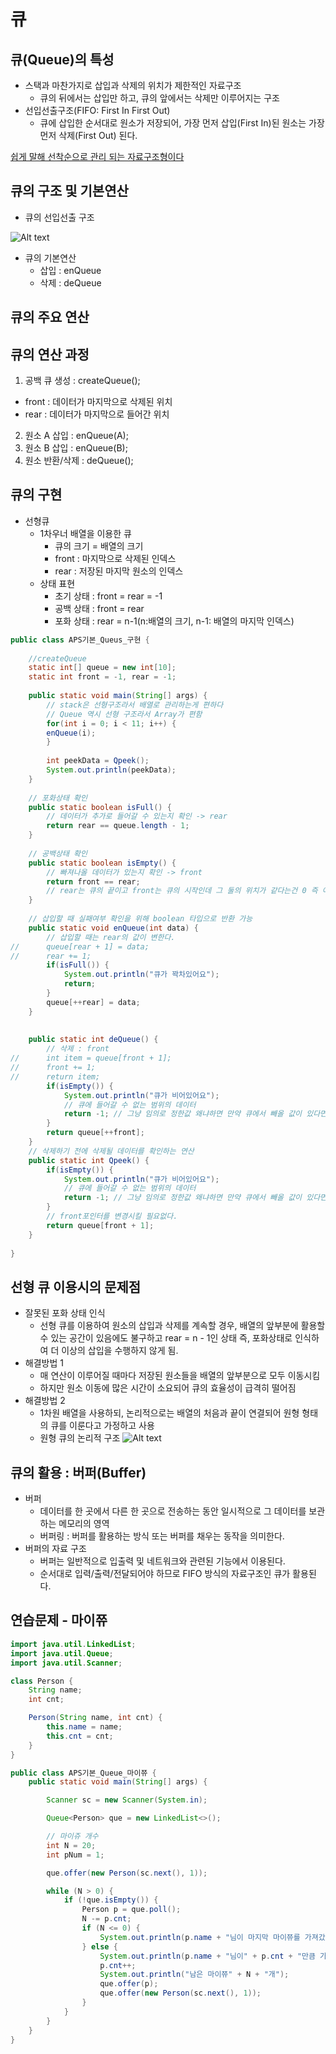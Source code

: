 # 큐
## 큐(Queue)의 특성
  * 스택과 마찬가지로 삽입과 삭제의 위치가 제한적인 자료구조
    * 큐의 뒤에서는 삽입만 하고, 큐의 앞에서는 삭제만 이루어지는 구조
  * 선입선출구조(FIFO: First In First Out)
    * 큐에 삽입한 순서대로 원소가 저장되어, 가장 먼저 삽입(First In)된 원소는 가장 먼저 삭제(First Out) 된다.

<u>쉽게 말해 선착순으로 관리 되는 자료구조형이다</u>

## 큐의 구조 및 기본연산
  * 큐의 선입선출 구조

![Alt text](/img/image-4.png)

  * 큐의 기본연산
    * 삽입 : enQueue
    * 삭제 : deQueue

## 큐의 주요 연산

## 큐의 연산 과정
1) 공백 큐 생성 : createQueue();
* front : 데이터가 마지막으로 삭제된 위치
* rear : 데이터가 마지막으로 들어간 위치
2) 원소 A 삽입 : enQueue(A);
3) 원소 B 삽입 : enQueue(B);
4) 원소 반환/삭제 : deQueue();

## 큐의 구현
  * 선형큐
    * 1차우너 배열을 이용한 큐
      * 큐의 크기 = 배열의 크기 
      * front : 마지막으로 삭제된 인덱스
      * rear : 저장된 마지막 원소의 인덱스
    * 상태 표현
      * 초기 상태 : front = rear = -1
      * 공백 상태 : front = rear
      * 포화 상태 : rear = n-1(n:배열의 크기, n-1: 배열의 마지막 인덱스)

```java
public class APS기본_Queus_구현 {
	
	//createQueue  
	static int[] queue = new int[10];
	static int front = -1, rear = -1;
	
	public static void main(String[] args) {
		// stack은 선형구조라서 배열로 관리하는게 편하다
		// Queue 역시 선형 구조라서 Array가 편함
		for(int i = 0; i < 11; i++) {
		enQueue(i);
		}
		
		int peekData = Qpeek();
		System.out.println(peekData);
	}
	
	// 포화상태 확인
	public static boolean isFull() {
		// 데이터가 추가로 들어갈 수 있는지 확인 -> rear
		return rear == queue.length - 1;
	}
	
	// 공백상태 확인
	public static boolean isEmpty() {
		// 빠져나올 데이터가 있는지 확인 -> front
		return front == rear;
		// rear는 큐의 끝이고 front는 큐의 시작인데 그 둘의 위치가 같다는건 0 즉 아무것도 없다는 의미로 이해
	}
	
	// 삽입할 때 실패여부 확인을 위해 boolean 타입으로 반환 가능
	public static void enQueue(int data) {
		// 삽입할 때는 rear의 값이 변한다.
//		queue[rear + 1] = data;
//		rear += 1;
		if(isFull()) {
			System.out.println("큐가 꽉차있어요");
			return;
		}
		queue[++rear] = data;
	}
	
	
	public static int deQueue() {
		// 삭제 : front
//		int item = queue[front + 1];
//		front += 1;
//		return item;
		if(isEmpty()) {
			System.out.println("큐가 비어있어요");
			// 큐에 들어갈 수 없는 범위의 데이터
			return -1; // 그냥 임의로 정한값 왜냐하면 만약 큐에서 빼올 값이 있다면 0이상일 것이기 때문에
		}
		return queue[++front];
	}
	// 삭제하기 전에 삭제될 데이터를 확인하는 연산
	public static int Qpeek() {
		if(isEmpty()) {
			System.out.println("큐가 비어있어요");
			// 큐에 들어갈 수 없는 범위의 데이터
			return -1; // 그냥 임의로 정한값 왜냐하면 만약 큐에서 빼올 값이 있다면 0이상일 것이기 때문에
		}
		// front포인터를 변경시킬 필요없다.
		return queue[front + 1];
	}
	
}
```
## 선형 큐 이용시의 문제점
  * 잘못된 포화 상태 인식
    * 선형 큐를 이용하여 원소의 삽입과 삭제를 계속할 경우, 배열의 앞부분에 활용할 수 있는 공간이 있음에도 불구하고 rear = n - 1인 상태 즉, 포화상태로 인식하여 더 이상의 삽입을 수행하지 않게 됨.
  * 해결방법 1
    * 매 연산이 이루어질 때마다 저장된 원소들을 배열의 앞부분으로 모두 이동시킴
    * 하지만 원소 이동에 많은 시간이 소요되어 큐의 효율성이 급격히 떨어짐
  * 해결방법 2
    * 1차원 배열을 사용하되, 논리적으로는 배열의 처음과 끝이 연결되어 원형 형태의 큐를 이룬다고 가정하고 사용
    * 원형 큐의 논리적 구조
  ![Alt text](/img/image-5.png)

## 큐의 활용 : 버퍼(Buffer)
* 버퍼 
  * 데이터를 한 곳에서 다른 한 곳으로 전송하는 동안 일시적으로 그 데이터를 보관하는 메모리의 영역
  * 버퍼링 : 버퍼를 활용하는 방식 또는 버퍼를 채우는 동작을 의미한다.
* 버퍼의 자료 구조
  * 버퍼는 일반적으로 입출력 및 네트워크와 관련된 기능에서 이용된다.
  * 순서대로 입력/출력/전달되어야 하므로 FIFO 방식의 자료구조인 큐가 활용된다.

## 연습문제 - 마이쮸 
```java
import java.util.LinkedList;
import java.util.Queue;
import java.util.Scanner;

class Person {
	String name;
	int cnt;

	Person(String name, int cnt) {
		this.name = name;
		this.cnt = cnt;
	}
}

public class APS기본_Queue_마이쮸 {
	public static void main(String[] args) {

		Scanner sc = new Scanner(System.in);

		Queue<Person> que = new LinkedList<>();

		// 마이쥬 개수
		int N = 20;
		int pNum = 1;

		que.offer(new Person(sc.next(), 1));

		while (N > 0) {
			if (!que.isEmpty()) {
				Person p = que.poll();
				N -= p.cnt;
				if (N <= 0) {
					System.out.println(p.name + "님이 마지막 마이쮸를 가져갔습니다.");
				} else {
					System.out.println(p.name + "님이" + p.cnt + "만큼 가져갔습니다.");
					p.cnt++;
					System.out.println("남은 마이쮸" + N + "개");
					que.offer(p);
					que.offer(new Person(sc.next(), 1));
				}
			}
		}
	}
}
```
